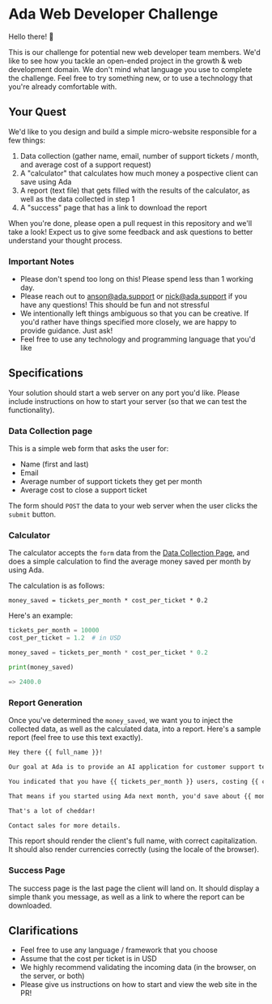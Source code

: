 # Ada Web Developer Challenge

Hello there! :wave:

This is our challenge for potential new web developer team members. We'd like to see how you tackle an open-ended project in the growth & web development domain. We don't mind what language you use to complete the challenge. Feel free to try something new, or to use a technology that you're already comfortable with.

## Your Quest

We'd like to you design and build a simple micro-website responsible for a few things:

1. Data collection (gather name, email, number of support tickets / month, and average cost of a support request)
2. A "calculator" that calculates how much money a pospective client can save using Ada
3. A report (text file) that gets filled with the results of the calculator, as well as the data collected in step 1
4. A "success" page that has a link to download the report

When you're done, please open a pull request in this repository and we'll take a look! Expect us to give some feedback and ask questions to better understand your thought process.

### Important Notes

- Please don't spend too long on this! Please spend less than 1 working day.
- Please reach out to anson@ada.support or nick@ada.support if you have any questions! This should be fun and not stressful
- We intentionally left things ambiguous so that you can be creative. If you'd rather have things specified more closely, we are happy to provide guidance. Just ask!
- Feel free to use any technology and programming language that you'd like

## Specifications

Your solution should start a web server on any port you'd like. Please include instructions on how to start your server (so that we can test the functionality).

### Data Collection page

This is a simple web form that asks the user for:

- Name (first and last)
- Email
- Average number of support tickets they get per month
- Average cost to close a support ticket

The form should `POST` the data to your web server when the user clicks the `submit` button.

### Calculator

The calculator accepts the `form` data from the [Data Collection Page](#data-collection-page), and does a simple calculation to find the average money saved per month by using Ada.

The calculation is as follows:

`money_saved = tickets_per_month * cost_per_ticket * 0.2`

Here's an example:
```python
tickets_per_month = 10000
cost_per_ticket = 1.2  # in USD

money_saved = tickets_per_month * cost_per_ticket * 0.2

print(money_saved)

=> 2400.0
```

### Report Generation

Once you've determined the `money_saved`, we want you to inject the collected data, as well as the calculated data, into a report. Here's a sample report (feel free to use this text exactly).

```txt
Hey there {{ full_name }}!

Our goal at Ada is to provide an AI application for customer support teams that is simple to use, quick to deploy and highly accurate. To hit each of these checkpoints, the artificial brain powering our platform has to be a specialist. Why? While generalists can do a lot of things well, specialists have mastered their craft. By offering this level of expertise behind the scenes, we give our clients the freedom to focus on their craft, interacting with customers in front of the curtain.

You indicated that you have {{ tickets_per_month }} users, costing {{ cost_per_ticket }} each.

That means if you started using Ada next month, you'd save about {{ money_saved }}!

That's a lot of cheddar!

Contact sales for more details.
```

This report should render the client's full name, with correct capitalization. It should also render currencies correctly (using the locale of the browser).

### Success Page

The success page is the last page the client will land on. It should display a simple thank you message, as well as a link to where the report can be downloaded.

## Clarifications
- Feel free to use any language / framework that you choose
- Assume that the cost per ticket is in USD
- We highly recommend validating the incoming data (in the browser, on the server, or both)
- Please give us instructions on how to start and view the web site in the PR!
